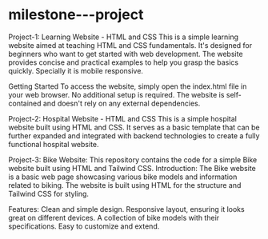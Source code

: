 # milestone---project
Project-1: Learning Website - HTML and CSS This is a simple learning website aimed at teaching HTML and CSS fundamentals. It's designed for beginners who want to get started with web development. The website provides concise and practical examples to help you grasp the basics quickly. Specially it is mobile responsive.

Getting Started To access the website, simply open the index.html file in your web browser. No additional setup is required. The website is self-contained and doesn't rely on any external dependencies.

Project-2: Hospital Website - HTML and CSS This is a simple hospital website built using HTML and CSS. It serves as a basic template that can be further expanded and integrated with backend technologies to create a fully functional hospital website.

Project-3: Bike Website: This repository contains the code for a simple Bike website built using HTML and Tailwind CSS. Introduction: The Bike website is a basic web page showcasing various bike models and information related to biking. The website is built using HTML for the structure and Tailwind CSS for styling.

Features: Clean and simple design. Responsive layout, ensuring it looks great on different devices. A collection of bike models with their specifications. Easy to customize and extend.

